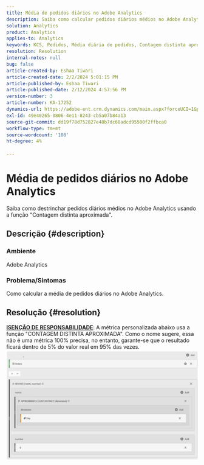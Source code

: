 ```yaml
---
title: Média de pedidos diários no Adobe Analytics
description: Saiba como calcular pedidos diários médios no Adobe Analytics usando a função "Contagem distinta aproximada".
solution: Analytics
product: Analytics
applies-to: Analytics
keywords: KCS, Pedidos, Média diária de pedidos, Contagem distinta aproximada, Função
resolution: Resolution
internal-notes: null
bug: false
article-created-by: Eshaa Tiwari
article-created-date: 2/2/2024 5:01:15 PM
article-published-by: Eshaa Tiwari
article-published-date: 2/12/2024 4:57:56 PM
version-number: 3
article-number: KA-17252
dynamics-url: https://adobe-ent.crm.dynamics.com/main.aspx?forceUCI=1&pagetype=entityrecord&etn=knowledgearticle&id=9ac69aaa-ecc1-ee11-9079-6045bd006268
exl-id: 49e40265-0806-4e11-8243-cb5a07b84a13
source-git-commit: dd19f78d752827e48b7dc68adcd95500f2ffbca0
workflow-type: tm+mt
source-wordcount: '108'
ht-degree: 4%

---
```


# Média de pedidos diários no Adobe Analytics


Saiba como destrinchar pedidos diários médios no Adobe Analytics usando a função &quot;Contagem distinta aproximada&quot;.

## Descrição {#description}


### Ambiente

Adobe Analytics

### Problema/Sintomas

Como calcular a média de pedidos diários no Adobe Analytics.


## Resolução {#resolution}


<u><b>ISENÇÃO DE RESPONSABILIDADE</b></u>: A métrica personalizada abaixo usa a função &quot;CONTAGEM DISTINTA APROXIMADA&quot;. Como o nome sugere, essa não é uma métrica 100% precisa, no entanto, garante-se que o resultado ficará dentro de 5% do valor real em 95% das vezes.
![](assets/62d446f9-58c7-ee11-9079-6045bd0067ea.png)
